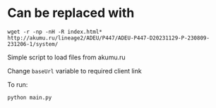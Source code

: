 # Can be replaced with
```
wget -r -np -nH -R index.html* http://akumu.ru/lineage2/ADEU/P447/ADEU-P447-D20231129-P-230809-231206-1/system/
```


Simple script to load files from akumu.ru

Change `baseUrl` variable to required client link

To run: 

```python
python main.py
```
